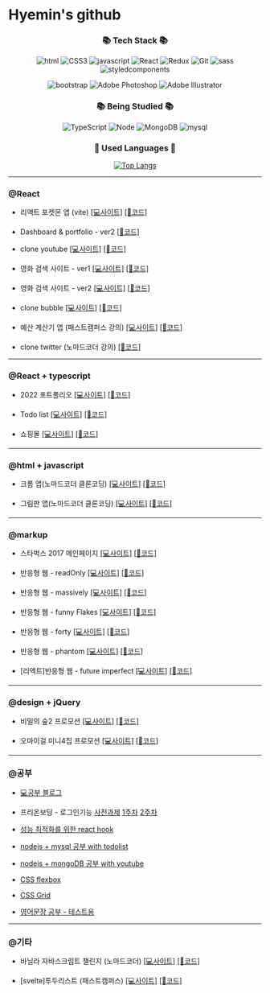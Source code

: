 # Hyemin's github

<div align="center">

### 📚 Tech Stack 📚</h3>

![html](https://img.shields.io/badge/Html5-orange?style=flat-square&logo=html5&logoColor=white)
![CSS3](https://img.shields.io/badge/CSS3-blue?style=flat-square&logo=css3&logoColor=white)
![javascript](https://img.shields.io/badge/Javascript-FFCA28?style=flat-square&logo=javascript&logoColor=white)
![React](https://img.shields.io/badge/React-61dafb?style=flat-square&logo=React&logoColor=white)
![Redux](https://img.shields.io/badge/Redux-764ABC?style=flat-square&logo=Redux&logoColor=white)
![Git](https://img.shields.io/badge/Git-181717?style=flat-square&logo=Github&logoColor=white)
![sass](https://img.shields.io/badge/Sass-CC6699?style=flat-square&logo=Sass&logoColor=white)
![styledcomponents](https://img.shields.io/badge/styledcomponents-DB7093?style=flat-square&logo=styledcomponents&logoColor=white)

![bootstrap](https://img.shields.io/badge/Bootstrap-7952B3?style=flat-square&logo=Bootstrap&logoColor=white)
![Adobe Photoshop](https://img.shields.io/badge/AdobePhotoshop-31A8FF?style=flat-square&logo=Adobe&logoColor=white)
![Adobe Illustrator](https://img.shields.io/badge/AdobeIllustrator-FF9A00?style=flat-square&logo=Adobe&logoColor=white)

### 📚 Being Studied 📚</h3>

![TypeScript](https://img.shields.io/badge/TypeScript-3178C6?style=flat-square&logo=TypeScript&logoColor=white)
![Node](https://img.shields.io/badge/Node.js-339933?style=flat-square&logo=Node.js&logoColor=white)
![MongoDB](https://img.shields.io/badge/MongoDB-47A248e?style=flat-square&logo=MongoDB&logoColor=whit)
![mysql](https://img.shields.io/badge/mysql-4479A1?style=flat-square&logo=mysql&logoColor=whit)

### 🌈 Used Languages 🌈

[![Top Langs](https://github-readme-stats.vercel.app/api/top-langs/?username=hyemin12&layout=compact)](https://github.com/hyemin12/github-readme-stats)

</div>

---

### @React

- 리액트 포켓몬 앱 (vite)
  [[💻사이트]]()
  [[🔧코드]](https://github.com/hyemin12/react-pokemon-app)
  
- Dashboard & portfolio - ver2
  [[🔧코드]](https://github.com/hyemin12/react-dashboard)
  
- clone youtube
  [[💻사이트]](https://hm-youtube-clone-app.netlify.app/)
  [[🔧코드]](https://github.com/hyemin12/react-youtube-clone)

- 영화 검색 사이트 - ver1
  [[💻사이트]](https://hm-react-movie-app-version.netlify.app/)
  [[🔧코드]](https://github.com/hyemin12/react-movie-app-version1)

- 영화 검색 사이트 - ver2
  [[💻사이트]](https://react-movie-app-1f5ff8.netlify.app/)
  [[🔧코드]](https://github.com/hyemin12/react-movie-app)

- clone bubble
  [[💻사이트]](https://wizardly-hermann-7fecb3.netlify.app/)
  [[🔧코드]](https://github.com/hyemin12/gomin-talk-app)

- 예산 계산기 앱 (패스트캠퍼스 강의)
  [[💻사이트]](https://hyemin12.github.io/react-budget-calcultor/)
  [[🔧코드]](https://github.com/hyemin12/react-budget-calcultor)

- clone twitter (노마드코더 강의)
  [[🔧코드]](https://github.com/hyemin12/react-firebase-twitterp)
  


---

### @React + typescript

- 2022 포트폴리오
  [[💻사이트]](https://h-m-portfolio.netlify.app/)
  [[🔧코드]](https://github.com/hyemin12/2022_portfolio)

- Todo list
  [[💻사이트]](https://hm-tsc-todo-app.netlify.app)
  [[🔧코드]](https://github.com/hyemin12/typescript-todo-app)

- 쇼핑몰
  [[💻사이트]](https://h-m-shop.netlify.app/)
  [[🔧코드]](https://github.com/hyemin12/react-shop-practice-app/)

---

### @html + javascript

- 크롬 앱(노마드코더 클론코딩)
  [[💻사이트]](https://hyemin12.github.io/vanillaJS-chrome-app/)
  [[🔧코드]](https://github.com/hyemin12/vanillaJS-chrome-app)

- 그림판 앱(노마드코더 클론코딩)
  [[💻사이트]](https://hyemin12.github.io/vanillaJS-paint-app/)
  [[🔧코드]](https://github.com/hyemin12/vanillaJS-paint-app)


---


### @markup

- 스타벅스 2017 메인페이지
  [[💻사이트]](https://starbucks-responsive-app-ee135b.netlify.app)
  [[🔧코드]](https://github.com/hyemin12/vanilla-starbucks-app)

- 반응형 웹 - readOnly
  [[💻사이트]](https://hyemin12.github.io/responsive-webstie-readOnly/)
  [[🔧코드]](https://github.com/hyemin12/responsive-webstie-readOnly)

- 반응형 웹 - massively
  [[💻사이트]](https://hyemin12.github.io/responsive-webstie-massively/)
  [[🔧코드]](https://github.com/hyemin12/responsive-webstie-massivelyp)

- 반응형 웹 - funny Flakes
  [[💻사이트]](https://hyemin12.github.io/responsive-webstie-funnyFlakes/)
  [[🔧코드]](https://github.com/hyemin12/responsive-webstie-funnyFlakes)

- 반응형 웹 - forty
  [[💻사이트]](https://hyemin12.github.io/responsive-webstie-forty/)
  [[🔧코드]](https://github.com/hyemin12/responsive-webstie-forty/)

- 반응형 웹 - phantom
  [[💻사이트]](https://hyemin12.github.io/responsive-webstie-phantom/)
  [[🔧코드]](https://github.com/hyemin12/responsive-webstie-phantom/)

- [리액트]반응형 웹 - future imperfect
  [[💻사이트]](https://hyemin12.github.io/responsive-site-future_imperfect/)
  [[🔧코드]](https://github.com/hyemin12/responsive-site-future_imperfect)

---

### @design + jQuery

- 비밀의 숲2 프로모션
  [[💻사이트]](https://hyemin12.github.io/web-design-portfolio/01Stranger2/)
  [[🔧코드]](https://github.com/hyemin12/web-design-portfolio/tree/master/01Stranger2)

- 오마이걸 미니4집 프로모션
  [[💻사이트]](https://hyemin12.github.io/web-design-portfolio/03OHMYGIRL)
  [[🔧코드]](https://github.com/hyemin12/web-design-portfolio/tree/master/03OHMYGIRL)

---

### @공부

- [💻공부 블로그](https://hyemin12.github.io)

- 프리온보딩 - 로그인기능
  [사전과제](https://github.com/hyemin12/wanted-pre-onboarding-10-FE-quest)
  [1주차](https://github.com/hyemin12/wanted-pre-onboarding-10-fe-q1)
  [2주차](https://github.com/hyemin12/wanted-pre-onboarding-10-fe-q2)

- [성능 최적화를 위한 react hook](https://github.com/hyemin12/react-hook-study)

- [nodejs + mysql 공부 with todolist](https://github.com/hyemin12/typescript-todo-nodejs)

- [nodejs + mongoDB 공부 with youtube](https://github.com/hyemin12/nodejs_mongodb)

- [CSS flexbox](https://github.com/hyemin12/css-flexbox)

- [CSS Grid](https://github.com/hyemin12/css-grid)

- [영어문장 공부 - 테스트용](https://hyemin12.github.io/1000-sentence-challenge)

---

### @기타

- 바닐라 자바스크립트 챌린지 (노마드코더)
  [[💻사이트]](https://hyemin12.github.io/vanillaJS-challenge/)
  [[🔧코드]](https://github.com/hyemin12/vanillaJS-challenge/)

- [svelte]투두리스트 (패스트캠퍼스)
  [[💻사이트]](https://mystifying-mirzakhani-7de8d4.netlify.app/)
  [[🔧코드]](https://github.com/hyemin12/svelte-todo-app)
